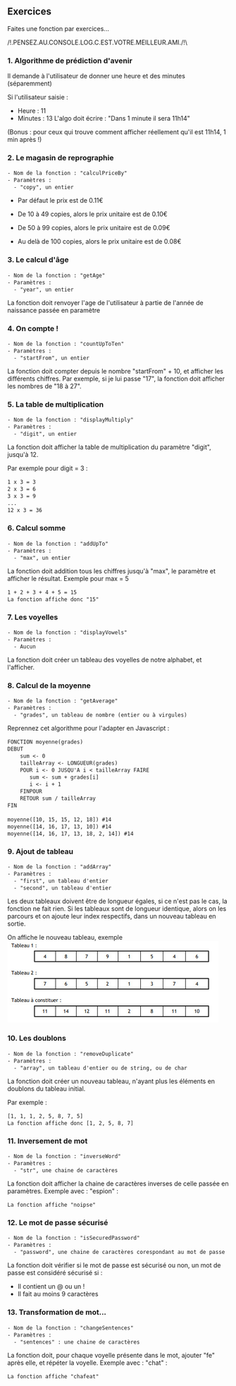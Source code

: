 ## Exercices

Faites une fonction par exercices...

/!\.PENSEZ.AU.CONSOLE.LOG.C.EST.VOTRE.MEILLEUR.AMI./!\

### 1. Algorithme de prédiction d'avenir

Il demande à l'utilisateur de donner une heure et des minutes (séparemment)

Si l'utilisateur saisie :

- Heure : 11
- Minutes : 13
  L'algo doit écrire : "Dans 1 minute il sera 11h14"

(Bonus : pour ceux qui trouve comment afficher réellement qu'il est 11h14, 1 min après !)

### 2. Le magasin de reprographie

```
- Nom de la fonction : "calculPriceBy"
- Paramètres :
  - "copy", un entier
```

- Par défaut le prix est de 0.11€

- De 10 à 49 copies, alors le prix unitaire est de 0.10€
- De 50 à 99 copies, alors le prix unitaire est de 0.09€
- Au delà de 100 copies, alors le prix unitaire est de 0.08€

### 3. Le calcul d'âge

```
- Nom de la fonction : "getAge"
- Paramètres :
  - "year", un entier
```

La fonction doit renvoyer l'age de l'utilisateur à partie de l'année de naissance passée en paramètre

### 4. On compte !

```
- Nom de la fonction : "countUpToTen"
- Paramètres :
  - "startFrom", un entier
```

La fonction doit compter depuis le nombre "startFrom" + 10, et afficher les différents chiffres.
Par exemple, si je lui passe "17", la fonction doit afficher les nombres de "18 à 27".

### 5. La table de multiplication

```
- Nom de la fonction : "displayMultiply"
- Paramètres :
  - "digit", un entier
```

La fonction doit afficher la table de multiplication du paramètre "digit", jusqu'à 12.

Par exemple pour digit = 3 :

```
1 x 3 = 3
2 x 3 = 6
3 x 3 = 9
...
12 x 3 = 36
```

### 6. Calcul somme

```
- Nom de la fonction : "addUpTo"
- Paramètres :
  - "max", un entier
```

La fonction doit addition tous les chiffres jusqu'à "max", le paramètre et afficher le résultat.
Exemple pour max = 5

```
1 + 2 + 3 + 4 + 5 = 15
La fonction affiche donc "15"
```

### 7. Les voyelles

```
- Nom de la fonction : "displayVowels"
- Paramètres :
  - Aucun
```

La fonction doit créer un tableau des voyelles de notre alphabet, et l'afficher.

### 8. Calcul de la moyenne

```
- Nom de la fonction : "getAverage"
- Paramètres :
  - "grades", un tableau de nombre (entier ou à virgules)
```

Reprennez cet algorithme pour l'adapter en Javascript :

```
FONCTION moyenne(grades)
DEBUT
    sum <- 0
    tailleArray <- LONGUEUR(grades)
    POUR i <- 0 JUSQU'A i < tailleArray FAIRE
       sum <- sum + grades[i]
       i <- i + 1
    FINPOUR
    RETOUR sum / tailleArray
FIN

moyenne([10, 15, 15, 12, 18]) #14
moyenne([14, 16, 17, 13, 10]) #14
moyenne([14, 16, 17, 13, 18, 2, 14]) #14
```

### 9. Ajout de tableau

```
- Nom de la fonction : "addArray"
- Paramètres :
  - "first", un tableau d'entier
  - "second", un tableau d'entier
```

Les deux tableaux doivent être de longueur égales, si ce n'est pas le cas, la fonction ne fait rien.
Si les tableaux sont de longueur identique, alors on les parcours et on ajoute leur index respectifs, dans un nouveau tableau en sortie.

On affiche le nouveau tableau, exemple
![img.png](img.png)

### 10. Les doublons

```
- Nom de la fonction : "removeDuplicate"
- Paramètres :
  - "array", un tableau d'entier ou de string, ou de char
```

La fonction doit créer un nouveau tableau, n'ayant plus les éléments en doublons du tableau initial.

Par exemple :

```
[1, 1, 1, 2, 5, 8, 7, 5]
La fonction affiche donc [1, 2, 5, 8, 7]
```

### 11. Inversement de mot

```
- Nom de la fonction : "inverseWord"
- Paramètres :
  - "str", une chaine de caractères
```

La fonction doit afficher la chaine de caractères inverses de celle passée en paramètres.
Exemple avec : "espion" :

```
La fonction affiche "noipse"
```

### 12. Le mot de passe sécurisé

```
- Nom de la fonction : "isSecuredPassword"
- Paramètres :
  - "password", une chaine de caractères corespondant au mot de passe
```

La fonction doit vérifier si le mot de passe est sécurisé ou non, un mot de passe est considéré sécurisé si :
- Il contient un @ ou un !
- Il fait au moins 9 caractères

### 13. Transformation de mot...

```
- Nom de la fonction : "changeSentences"
- Paramètres :
  - "sentences" : une chaine de caractères
```

La fonction doit, pour chaque voyelle présente dans le mot, ajouter "fe" après elle, et répéter la voyelle.
Exemple avec : "chat" :

```
La fonction affiche "chafeat"
```

```

```
